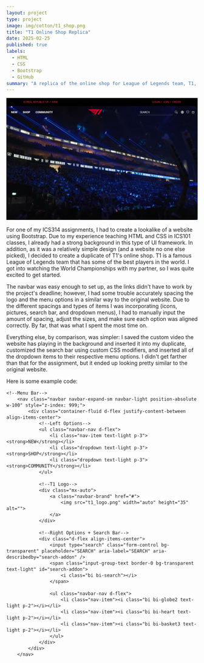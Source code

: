```yaml
---
layout: project
type: project
image: img/cotton/t1_shop.png
title: "T1 Online Shop Replica"
date: 2025-02-25
published: true
labels:
  - HTML
  - CSS
  - Bootstrap
  - GitHub
summary: "A replica of the online shop for League of Legends team, T1, for my ICS314 class."
---
```


<img class="img-fluid" src="../img/cotton/t1_replica.png">

For one of my ICS314 assignments, I had to create a lookalike of a website using Bootstrap. Due to my experience teaching HTML and CSS in ICS101 classes, I already had a strong background in this type of UI framework. In addition, as it was a relatively simple design (and a website no one else picked), I decided to create a duplicate of T1's online shop. T1 is a famous League of Legends team that has some of the best players in the world. I got into watching the World Championships with my partner, so I was quite excited to get started.

The navbar was easy enough to set up, as the links didn't have to work by the project's deadline; however, I had some trouble accurately spacing the logo and the menu options in a similar way to the original website. Due to the different spacings and types of items I was incorporating (icons, pictures, search bar, and dropdown menus), I had to manually input the amount of spacing, adjust the sizes, and make sure each option was aligned correctly. By far, that was what I spent the most time on.

Everything else, by comparison, was simpler: I saved the custom video the website has playing in the background and inserted it into my duplicate, customized the search bar using custom CSS modifiers, and inserted all of the dropdown items to their respective menu options. I didn't get farther than that for the assignment, but it ended up looking pretty similar to the original website.

Here is some example code:

```
<!--Menu Bar-->
    <nav class="navbar navbar-expand-sm navbar-light position-absolute w-100" style="z-index: 999;">
        <div class="container-fluid d-flex justify-content-between align-items-center">
            <!--Left Options-->
            <ul class="navbar-nav d-flex">
                <li class="nav-item text-light p-3"><strong>NEW</strong></li>
                <li class="dropdown text-light p-3"><strong>SHOP</strong></li>
                <li class="dropdown text-light p-3"><strong>COMMUNITY</strong></li>
            </ul>
    
            <!--T1 Logo-->
            <div class="mx-auto">
                <a class="navbar-brand" href="#">
                    <img src="t1_logo.png" width="auto" height="35" alt="">
                </a>
            </div>
    
            <!--Right Options + Search Bar-->
            <div class="d-flex align-items-center">
                <input type="search" class="form-control bg-transparent" placeholder="SEARCH" aria-label="SEARCH" aria-describedby="search-addon" />
                <span class="input-group-text border-0 bg-transparent text-light" id="search-addon">
                    <i class="bi bi-search"></i>
                </span>
    
                <ul class="navbar-nav d-flex">
                    <li class="nav-item"><i class="bi bi-globe2 text-light p-2"></i></li>
                    <li class="nav-item"><i class="bi bi-heart text-light p-2"></i></li>
                    <li class="nav-item"><i class="bi bi-basket3 text-light p-2"></i></li>
                </ul>
            </div>
        </div>
    </nav>
```
